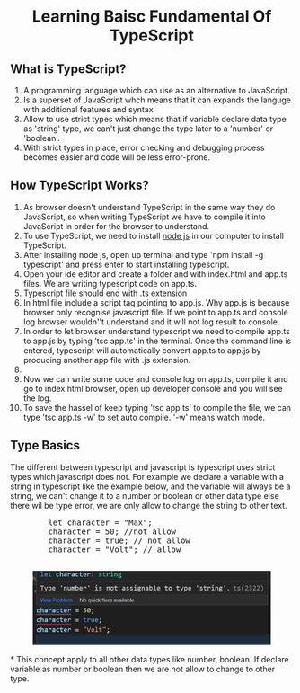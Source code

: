 <html>
<body>
  <h1 align="center">Learning Baisc Fundamental Of TypeScript</h1>
  
  <div>
    <h2>What is TypeScript?</h2>
    <ol>
      <li>A programming language which can use as an alternative to JavaScript.</li>
      <li>Is a superset of JavaScript whch means that it can expands the languge with additional features and syntax.</li>
      <li>Allow to use strict types which means that if variable declare data type as 'string' type, we can't just change the type later to a 'number' or 'boolean'.</li>
      <li>With strict types in place, error checking and debugging process becomes easier and code will be less error-prone. </li>
    </ol>
  </div>
  <div>
    <h2>How TypeScript Works?</h2>
    <ol>
      <li>As browser doesn't understand TypeScript in the same way they do JavaScript, so when writing TypeScript we have to compile it into JavaScript in order for the browser to understand.</li>
      <li>To use TypeScript, we need to install <a href="https://nodejs.org/en/">node js</a> in our computer to install TypeScript.</li>
      <li>After installing node js, open up terminal and type 'npm install -g typescript' and press enter to start installing typescript.</li>
      <li>Open your ide editor and create a folder and with index.html and app.ts files. We are writing typescript code on app.ts.</li>
      <li>Typescript file should end with .ts extension</li>
      <li>In html file include a script tag pointing to app.js. Why app.js is because browser only recognise javascript file. If we point to app.ts and console log browser wouldn''t understand and it will not log result to console.</li>
      <li>In order to let browser understand typescript we need to compile app.ts to app.js by typing 'tsc app.ts' in the terminal. Once the command line is entered, typescript will automatically convert app.ts to app.js by producing another app file with .js extension.<li>
      <li>Now we can write some code and console log on app.ts, compile it and go to index.html browser, open up developer console and you will see the log. </li>
      <li>To save the hassel of keep typing 'tsc app.ts' to compile the file, we can type 'tsc app.ts -w' to set auto compile. '-w' means watch mode.</li>
    </ol>
  </div>
   <h2>Type Basics</h2>
   <div>
     <p>
       The different between typescript and javascript is typescript uses strict types which javascript does not. For example we declare a variable with a string in typescript like the example below, and the variable will always be a string, we can't change it to a number or boolean or other data type else there wil be type error, we are only allow to change the string to other text.<br>
       <pre>
        let character = "Max";
        character = 50; //not allow
        character = true; // not allow
        character = "Volt"; // allow
       </pre>
      <div>
        <figure>
          <img src="https://github.com/janson-gan/typeScript/blob/main/snippets/typeBasic.png" width="500" />
        </figure>
     </div>
     *  This concept apply to all other data types like number, boolean. If declare variable as number or boolean then we are not allow to change to other type.
     </P>
  </div>
</body>
</html>
